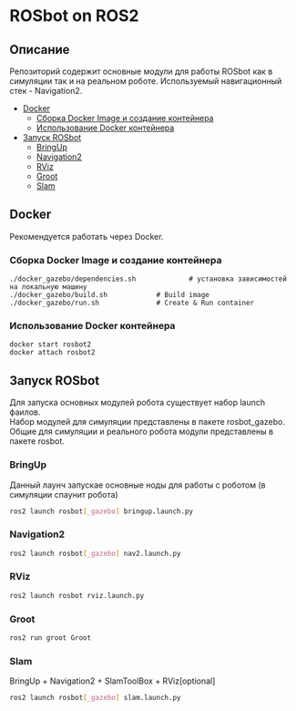 # ROSbot on ROS2

## Описание
Репозиторий содержит основные модули для работы ROSbot как в симуляции так и на реальном роботе.
Используемый навигационный стек - Navigation2.

<!-- vim-markdown-toc GitLab -->

* [Docker](#docker)
  * [Сборка Docker Image и создание контейнера](#Сборка-docker-image-и-создание-контейнера)
  * [Использование Docker контейнера](#Использование-docker-контейнера)
* [Запуск ROSbot](#Запуск-rosbot)
  * [BringUp](#bringup)
  * [Navigation2](#navigation2)
  * [RViz](#rviz)
  * [Groot](#groot)
  * [Slam](#slam)

<!-- vim-markdown-toc -->

## Docker 
Рекомендуется работать через Docker. 

### Сборка Docker Image и создание контейнера

```
./docker_gazebo/dependencies.sh		        # установка зависимостей на локальную машину
./docker_gazebo/build.sh			# Build image 
./docker_gazebo/run.sh				# Create & Run container
```

### Использование Docker контейнера
```
docker start rosbot2 
docker attach rosbot2 
```

## Запуск ROSbot
Для запуска основных модулей робота существует набор launch фаилов.  
Набор модулей для симуляции представлены в пакете rosbot_gazebo. 
Общие для симуляции и реального робота модули представлены в пакете rosbot.

### BringUp 
Данный лаунч запускае основные ноды для работы с роботом (в симуляции спаунит робота)

```bash
ros2 launch rosbot[_gazebo] bringup.launch.py
```

### Navigation2
```bash
ros2 launch rosbot[_gazebo] nav2.launch.py
```

### RViz
```bash
ros2 launch rosbot rviz.launch.py
```

### Groot
```bash
ros2 run groot Groot
```

### Slam
BringUp + Navigation2 + SlamToolBox + RViz[optional] 
```bash
ros2 launch rosbot[_gazebo] slam.launch.py
```

